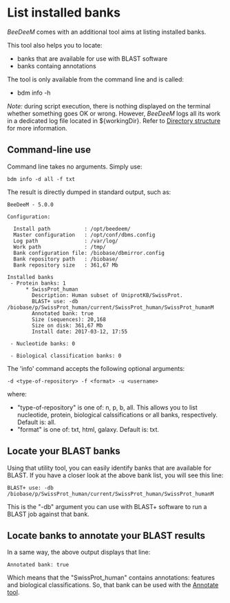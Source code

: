 # List installed banks

_BeeDeeM_ comes with an additional tool aims at listing installed banks.

This tool also helps you to locate:

* banks that are available for use with BLAST software
* banks containg annotations

The tool is only available from the command line and is called:

* bdm info -h

_Note:_ during script execution, there is nothing displayed on the terminal whether something goes OK or wrong. However, _BeeDeeM_ logs all its work in a dedicated log file located in ${workingDir}. Refer to [Directory structure](../installation/directory\_structure.md) for more information.

## Command-line use

Command line takes no arguments. Simply use:

```
bdm info -d all -f txt
```

The result is directly dumped in standard output, such as:

```
BeeDeeM - 5.0.0

Configuration:

  Install path           : /opt/beedeem/
  Master configuration   : /opt/conf/dbms.config
  Log path               : /var/log/
  Work path              : /tmp/
  Bank configuration file: /biobase/dbmirror.config
  Bank repository path   : /biobase/
  Bank repository size   : 361,67 Mb

Installed banks
 - Protein banks: 1
      * SwissProt_human
        Description: Human subset of UniprotKB/SwissProt.
        BLAST+ use: -db /biobase/p/SwissProt_human/current/SwissProt_human/SwissProt_humanM
        Annotated bank: true
        Size (sequences): 20,168
        Size on disk: 361,67 Mb
        Install date: 2017-03-12, 17:55

 - Nucleotide banks: 0

 - Biological classification banks: 0
```

The 'info' command accepts the following optional arguments:

```
-d <type-of-repository> -f <format> -u <username>
```

where:

* "type-of-repository" is one of: n, p, b, all. This allows you to list nucleotide, protein, biological calssifications or all banks, respectively. Default is: all.
* "format" is one of: txt, html, galaxy. Default is: txt.

## Locate your BLAST banks

Using that utility tool, you can easily identify banks that are available for BLAST. If you have a closer look at the above bank list, you will see this line:

```
BLAST+ use: -db /biobase/p/SwissProt_human/current/SwissProt_human/SwissProt_humanM
```

This is the "-db" argument you can use with BLAST+ software to run a BLAST job against that bank.

## Locate banks to annotate your BLAST results

In a same way, the above output displays that line:

```
Annotated bank: true
```

Which means that the "SwissProt\_human" contains annotations: features and biological classifications. So, that bank can be used with the [Annotate tool](cmdline-annotate.md).
